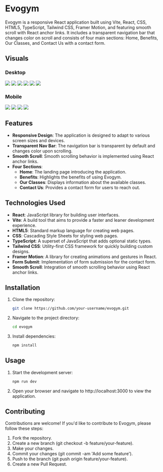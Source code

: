 # Evogym

Evogym is a responsive React application built using Vite, React, CSS, HTML5, TypeScript, Tailwind CSS, Framer Motion, and featuring smooth scroll with React anchor links. It includes a transparent navigation bar that changes color on scroll and consists of four main sections: Home, Benefits, Our Classes, and Contact Us with a contact form.

## Visuals

### Desktop
![](./src/assets/read-me/desktop/1.png)
![](./src/assets/read-me/desktop/2.png)
![](./src/assets/read-me/desktop/3.png)
![](./src/assets/read-me/desktop/4.png)
![](./src/assets/read-me/desktop/5.png)
![](./src/assets/read-me/desktop/6.png)

### Mobile
![](./src/assets/read-me/mobile/m1.png)
![](./src/assets/read-me/mobile/m2.png)
![](./src/assets/read-me/mobile/m3.png)
![](./src/assets/read-me/mobile/m4.png)

## Features

- **Responsive Design**: The application is designed to adapt to various screen sizes and devices.
- **Transparent Nav Bar**: The navigation bar is transparent by default and changes color upon scrolling.
- **Smooth Scroll**: Smooth scrolling behavior is implemented using React anchor links.
- **Four Sections**:
  - **Home**: The landing page introducing the application.
  - **Benefits**: Highlights the benefits of using Evogym.
  - **Our Classes**: Displays information about the available classes.
  - **Contact Us**: Provides a contact form for users to reach out.

## Technologies Used

- **React**: JavaScript library for building user interfaces.
- **Vite**: A build tool that aims to provide a faster and leaner development experience.
- **HTML5**: Standard markup language for creating web pages.
- **CSS**: Cascading Style Sheets for styling web pages.
- **TypeScript**: A superset of JavaScript that adds optional static types.
- **Tailwind CSS**: Utility-first CSS framework for quickly building custom designs.
- **Framer Motion**: A library for creating animations and gestures in React.
- **Form Submit**: Implementation of form submission for the contact form.
- **Smooth Scroll**: Integration of smooth scrolling behavior using React anchor links.

## Installation

1. Clone the repository:

   ```bash
   git clone https://github.com/your-username/evogym.git

2. Navigate to the project directory:
    ```bash
    cd evogym

3. Install dependencies:
    ```bash
    npm install

## Usage

1. Start the development server:
    ```bash
    npm run dev

2.  Open your browser and navigate to http://localhost:3000 to view the application.

## Contributing

Contributions are welcome! If you'd like to contribute to Evogym, please follow these steps:

1. Fork the repository.
2. Create a new branch (git checkout -b feature/your-feature).
3. Make your changes.
4. Commit your changes (git commit -am 'Add some feature').
5. Push to the branch (git push origin feature/your-feature).
6. Create a new Pull Request.